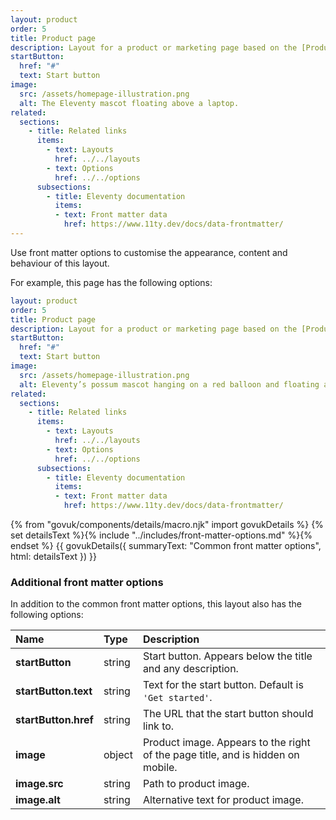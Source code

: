 ```yaml
---
layout: product
order: 5
title: Product page
description: Layout for a product or marketing page based on the [Product Page Example](https://github.com/alphagov/product-page-example).
startButton:
  href: "#"
  text: Start button
image:
  src: /assets/homepage-illustration.png
  alt: The Eleventy mascot floating above a laptop.
related:
  sections:
    - title: Related links
      items:
        - text: Layouts
          href: ../../layouts
        - text: Options
          href: ../../options
      subsections:
        - title: Eleventy documentation
          items:
          - text: Front matter data
            href: https://www.11ty.dev/docs/data-frontmatter/
---
```

Use front matter options to customise the appearance, content and behaviour of this layout.

For example, this page has the following options:

```yaml
layout: product
order: 5
title: Product page
description: Layout for a product or marketing page based on the [Product Page Example](https://github.com/alphagov/product-page-example).
startButton:
  href: "#"
  text: Start button
image:
  src: /assets/homepage-illustration.png
  alt: Eleventy’s possum mascot hanging on a red balloon and floating above a laptop.
related:
  sections:
    - title: Related links
      items:
        - text: Layouts
          href: ../../layouts
        - text: Options
          href: ../../options
      subsections:
        - title: Eleventy documentation
          items:
          - text: Front matter data
            href: https://www.11ty.dev/docs/data-frontmatter/
```

{% from "govuk/components/details/macro.njk" import govukDetails %}
{% set detailsText %}{% include "../includes/front-matter-options.md" %}{% endset %}
{{ govukDetails({
  summaryText: "Common front matter options",
  html: detailsText
}) }}

### Additional front matter options

In addition to the common front matter options, this layout also has the following options:

| Name | Type | Description |
| :--- | :--- | :---------- |
| **startButton** | string | Start button. Appears below the title and any description. |
| **startButton.text** | string | Text for the start button. Default is `'Get started'`. |
| **startButton.href** | string | The URL that the start button should link to. |
| **image** | object | Product image. Appears to the right of the page title, and is hidden on mobile. |
| **image.src** | string | Path to product image. |
| **image.alt** | string | Alternative text for product image. |
